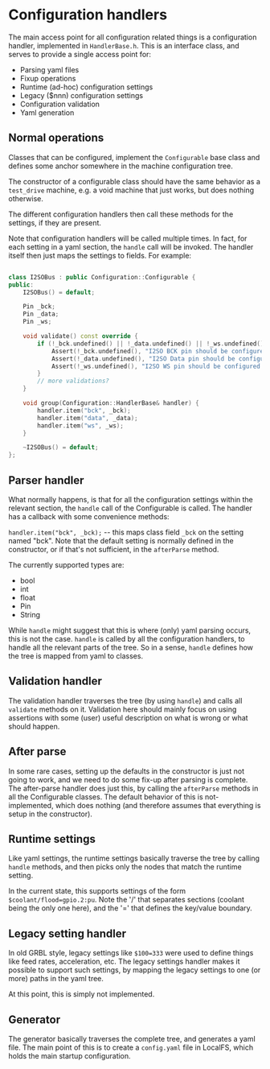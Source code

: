 # Configuration handlers

The main access point for all configuration related things is a 
configuration handler, implemented in `HandlerBase.h`. This 
is an interface class, and serves to provide a single access 
point for:

- Parsing yaml files
- Fixup operations
- Runtime (ad-hoc) configuration settings
- Legacy ($nnn) configuration settings
- Configuration validation
- Yaml generation

## Normal operations

Classes that can be configured, implement the `Configurable` 
base class and defines some anchor somewhere in the machine 
configuration tree.

The constructor of a configurable class should have the same behavior
as a `test_drive` machine, e.g. a void machine that just works, but 
does nothing otherwise.

The different configuration handlers then call these methods for 
the settings, if they are present.

Note that configuration handlers will be called multiple times. In 
fact, for each setting in a yaml section, the `handle` call will be 
invoked. The handler itself then just maps the settings to fields.
For example:

```c++

class I2SOBus : public Configuration::Configurable {
public:
    I2SOBus() = default;

    Pin _bck;
    Pin _data;
    Pin _ws;

    void validate() const override {
        if (!_bck.undefined() || !_data.undefined() || !_ws.undefined()) {
            Assert(!_bck.undefined(), "I2SO BCK pin should be configured once.");
            Assert(!_data.undefined(), "I2SO Data pin should be configured once.");
            Assert(!_ws.undefined(), "I2SO WS pin should be configured once.");
        }
        // more validations?
    }

    void group(Configuration::HandlerBase& handler) {
        handler.item("bck", _bck);
        handler.item("data", _data);
        handler.item("ws", _ws);
    }

    ~I2SOBus() = default;
};
```

## Parser handler

What normally happens, is that for all the configuration settings
within the relevant section, the `handle` call of the Configurable 
is called. The handler has a callback with some convenience methods:

`handler.item("bck", _bck);` -- this maps class field `_bck` on
the setting named "bck". Note that the default setting is normally 
defined in the constructor, or if that's not sufficient, in the 
`afterParse` method.

The currently supported types are:

- bool
- int
- float
- Pin
- String

While `handle` might suggest that this is where (only) yaml parsing 
occurs, this is not the case. `handle` is called by all the configuration
handlers, to handle all the relevant parts of the tree. So in a sense, 
`handle` defines how the tree is mapped from yaml to classes.

## Validation handler

The validation handler traverses the tree (by using `handle`) and 
calls all `validate` methods on it. Validation here should mainly 
focus on using assertions with some (user) useful description on 
what is wrong or what should happen.

## After parse

In some rare cases, setting up the defaults in the constructor is just 
not going to work, and we need to do some fix-up after parsing is 
complete. The after-parse handler does just this, by calling the 
`afterParse` methods in all the Configurable classes. The default 
behavior of this is not-implemented, which does nothing (and therefore
assumes that everything is setup in the constructor).

## Runtime settings

Like yaml settings, the runtime settings basically traverse the 
tree by calling `handle` methods, and then picks only the nodes that 
match the runtime setting. 

In the current state, this supports settings of the form 
`$coolant/flood=gpio.2:pu`. Note the '/' that separates sections 
(coolant being the only one here), and the '=' that defines the 
key/value boundary. 

## Legacy setting handler

In old GRBL style, legacy settings like `$100=333` were used to define
things like feed rates, acceleration, etc. The legacy settings handler
makes it possible to support such settings, by mapping the legacy 
settings to one (or more) paths in the yaml tree. 

At this point, this is simply not implemented. 

## Generator

The generator basically traverses the complete tree, and generates a 
yaml file. The main point of this is to create a `config.yaml` file 
in LocalFS, which holds the main startup configuration.
